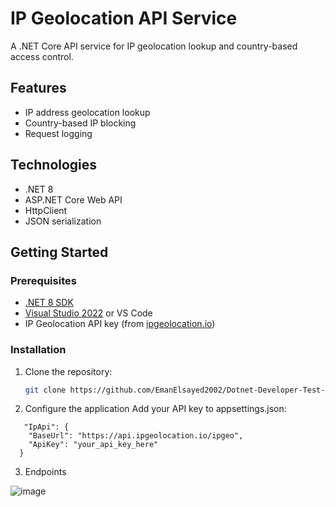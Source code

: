# IP Geolocation API Service
A .NET Core API service for IP geolocation lookup and country-based access control.

## Features
-  IP address geolocation lookup
- Country-based IP blocking
- Request logging

## Technologies
- .NET 8
- ASP.NET Core Web API
- HttpClient
- JSON serialization

## Getting Started

### Prerequisites
- [.NET 8 SDK](https://dotnet.microsoft.com/download)
- [Visual Studio 2022](https://visualstudio.microsoft.com/) or VS Code
- IP Geolocation API key (from [ipgeolocation.io](https://ipgeolocation.io))

### Installation
1. Clone the repository:
   ```bash
   git clone https://github.com/EmanElsayed2002/Dotnet-Developer-Test-Assignment-.git
   ```
2. Configure the application
  Add your API key to appsettings.json:
```
   "IpApi": {
    "BaseUrl": "https://api.ipgeolocation.io/ipgeo",
    "ApiKey": "your_api_key_here"
  }
```
3. Endpoints
   
![image](https://github.com/user-attachments/assets/4431c289-cab8-48fd-be9c-7b18549de58e)
